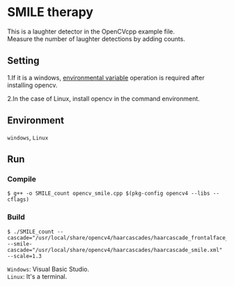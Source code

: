 # SMILE therapy

This is a laughter detector in the OpenCVcpp example file.  
Measure the number of laughter detections by adding counts.

## Setting

1.If it is a windows, [environmental variable](https://3001ssw.tistory.com/162) operation is required after installing opencv.

2.In the case of Linux, install opencv in the command environment.

## Environment

`windows`, `Linux`

## Run

### Compile
```
$ g++ -o SMILE_count opencv_smile.cpp $(pkg-config opencv4 --libs --cflags)
```
### Build
```
$ ./SMILE_count --cascade="/usr/local/share/opencv4/haarcascades/haarcascade_frontalface_alt.xml" --smile-cascade="/usr/local/share/opencv4/haarcascades/haarcascade_smile.xml" --scale=1.3
```
`Windows`: Visual Basic Studio.  
`Linux`: It's a terminal.
